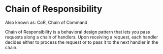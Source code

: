 # Chain of Responsibility

Also known as: CoR, Chain of Command

Chain of Responsibility is a behavioral design pattern that lets you pass requests along a chain 
of handlers. Upon receiving a request, each handler decides either to process the request or to 
pass it to the next handler in the chain.
